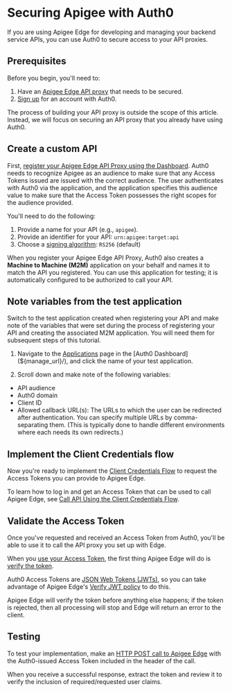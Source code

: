 # Securing Apigee with Auth0

If you are using Apigee Edge for developing and managing your backend service APIs, you can use Auth0 to secure access to your API proxies.

## Prerequisites

Before you begin, you'll need to:

1. Have an [Apigee Edge API proxy](https://docs.apigee.com/api-platform/get-started/get-started) that needs to be secured.
2. [Sign up](https://auth0.com/signup) for an account with Auth0.

The process of building your API proxy is outside the scope of this article. Instead, we will focus on securing an API proxy that you already have using Auth0.

## Create a custom API

First, [register your Apigee Edge API Proxy using the Dashboard](/getting-started/set-up-api). Auth0 needs to recognize Apigee as an audience to make sure that any Access Tokens issued are issued with the correct audience. The user authenticates with Auth0 via the application, and the application specifies this audience value to make sure that the Access Token possesses the right scopes for the audience provided.

You'll need to do the following:

1. Provide a name for your API (e.g., `apigee`).
2. Provide an identifier for your API: `urn:apigee:target:api`
3. Choose a [signing algorithm](/tokens/concepts/signing-algorithms): `RS256` (default)

When you register your Apigee Edge API Proxy, Auth0 also creates a **Machine to Machine (M2M)** application on your behalf and names it to match the API you registered. You can use this application for testing; it is automatically configured to be authorized to call your API. 

## Note variables from the test application

Switch to the test application created when registering your API and make note of the variables that were set during the process of registering your API and creating the associated M2M application. You will need them for subsequent steps of this tutorial.

1. Navigate to the [Applications](${manage_url}/#/applications) page in the [Auth0 Dashboard](${manage_url}/), and click the name of your test application.

2. Scroll down and make note of the following variables:

* API audience
* Auth0 domain
* Client ID
* Allowed callback URL(s): The URLs to which the user can be redirected after authentication. You can specify multiple URLs by comma-separating them. (This is typically done to handle different environments where each needs its own redirects.)

## Implement the Client Credentials flow

Now you're ready to implement the [Client Credentials Flow](/flows/guides/client-credentials/call-api-client-credentials#request-token) to request the Access Tokens you can provide to Apigee Edge.

To learn how to log in and get an Access Token that can be used to call Apigee Edge, see [Call API Using the Client Credentials Flow](/flows/guides/client-credentials/call-api-client-credentials).

## Validate the Access Token

Once you've requested and received an Access Token from Auth0, you'll be able to use it to call the API proxy you set up with Edge.

When you [use your Access Token](https://docs.apigee.com/api-platform/security/oauth/using-access-tokens.html), the first thing Apigee Edge will do is [verify the token](https://docs.apigee.com/api-platform/security/oauth/using-access-tokens.html#addingaverifyaccesstokenpolicy). 

Auth0 Access Tokens are [JSON Web Tokens (JWTs)](/tokens/concepts/jwt), so you can take advantage of Apigee Edge's [Verify JWT policy](https://docs.apigee.com/api-platform/reference/policies/verify-jwt-policy#verify-a-jwt-signed-with-the-rs256-algorithm) to do this.

Apigee Edge will verify the token before anything else happens; if the token is rejected, then all processing will stop and Edge will return an error to the client.

## Testing

To test your implementation, make an [HTTP POST call to Apigee Edge](https://docs.apigee.com/api-platform/security/oauth/oauth-20-client-credentials-grant-type.html#callingtheprotectedapi) with the Auth0-issued Access Token included in the header of the call.

When you receive a successful response, extract the token and review it to verify the inclusion of required/requested user claims.
